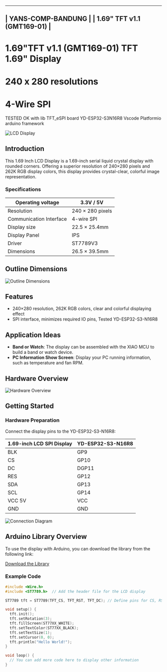 ----------------------------------------------
|             YANS-COMP-BANDUNG              |
|         1.69" TFT v1.1 (GMT169-01)         |
----------------------------------------------
# 1.69"TFT v1.1 (GMT169-01)  TFT 1.69" Display
# 240 x 280  resolutions
# 4-Wire SPI 

TESTED OK with lib TFT_eSPI board YD-ESP32-S3N16R8  Vscode Platformio arduino framework

![LCD Display](https://ae01.alicdn.com/kf/S81f7ddccb54847bcbde724251cc90a732.jpg)

## Introduction

This 1.69 Inch LCD Display is a 1.69-inch serial liquid crystal display with rounded corners. Offering a superior resolution of 240×280 pixels and 262K RGB display colors, this display provides crystal-clear, colorful image representation.

### Specifications
| Operating voltage       |    3.3V / 5V     |
|-------------------------|------------------|
| Resolution              | 240 × 280 pixels |
| Communication Interface | 4-wire SPI       |
| Display size            | 22.5 × 25.4mm    |
| Display Panel           | IPS              |
| Driver                  | ST7789V3         |
| Dimensions              | 26.5 × 39.5mm    |

## Outline Dimensions
![Outline Dimensions](https://ae01.alicdn.com/kf/S79d9f23ace844b66b74efb475f30ea4ef.jpg)

## Features

- 240×280 resolution, 262K RGB colors, clear and colorful displaying effect
- SPI interface, minimizes required IO pins, Tested YD-ESP32-S3-N16R8 

## Application Ideas

- **Band or Watch**: The display can be assembled with the XIAO MCU to build a band or watch device.
- **PC Information Show Screen**: Display your PC running information, such as temperature and fan RPM.

## Hardware Overview
![Hardware Overview](https://files.seeedstudio.com/wiki/lcd_spi_display/3.png)

## Getting Started

### Hardware Preparation

Connect the display pins to the YD-ESP32-S3-N16R8:

| 1.69-inch LCD SPI Display | YD-ESP32-S3-N16R8 |
| ------------------------- | ----------------- |
| BLK                       | GP9               |
| CS                        | GP10              |
| DC                        | DGP11             |
| RES                       | GP12              |
| SDA                       | GP13              |
| SCL                       | GP14              |
| VCC  5V                   | VCC               |
| GND                       | GND               |

![Connection Diagram](https://ae01.alicdn.com/kf/S738f78fe679c4cdcb35fcde82cfc388bQ.jpg)

## Arduino Library Overview
To use the display with Arduino, you can download the library from the following link:

[Download the Library]([https://github.com/yans-comp-bandung](https://github.com/Bodmer/TFT_eSPI/releases/tag/V2.5.43))

### Example Code

```cpp
#include <Wire.h>
#include <ST7789.h>  // Add the header file for the LCD display

ST7789 tft = ST7789(TFT_CS, TFT_RST, TFT_DC); // Define pins for CS, RST, DC

void setup() {
  tft.init();             
  tft.setRotation(3);     
  tft.fillScreen(ST77XX_WHITE);  
  tft.setTextColor(ST77XX_BLACK);  
  tft.setTextSize(1);     
  tft.setCursor(0, 0);    
  tft.println("Hello World!");  
}

void loop() {
  // You can add more code here to display other information
}
